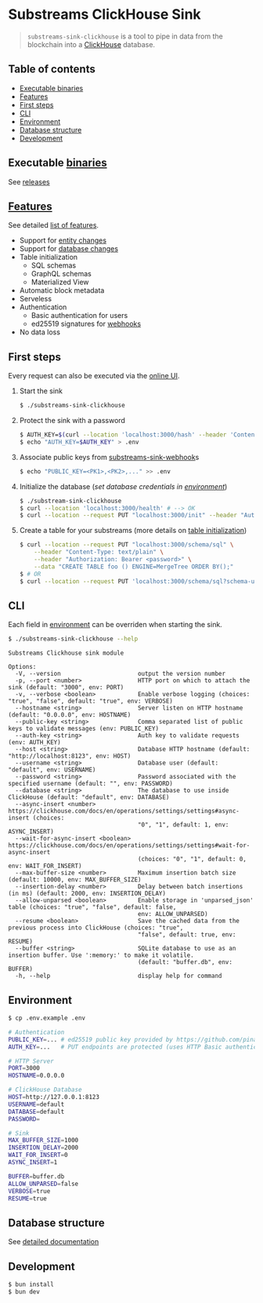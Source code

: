 # Substreams ClickHouse Sink

> `substreams-sink-clickhouse` is a tool to pipe in data from the blockchain into a [ClickHouse](https://clickhouse.com/) database.

## Table of contents

- [Executable binaries](#executable-binaries)
- [Features](#features)
- [First steps](#first-steps)
- [CLI](#cli)
- [Environment](#environment)
- [Database structure](#database-structure)
- [Development](#development)

## Executable [binaries](https://github.com/pinax-network/substreams-sink-clickhouse/releases)

See [releases](https://github.com/pinax-network/substreams-sink-clickhouse/releases)

## [Features](/docs/features.md)

See detailed [list of features](/docs/features.md).

- Support for [entity changes](https://crates.io/crates/substreams-entity-change/)
- Support for [database changes](https://crates.io/crates/substreams-database-change)
- Table initialization
  - SQL schemas
  - GraphQL schemas
  - Materialized View
- Automatic block metadata
- Serveless
- Authentication
  - Basic authentication for users
  - ed25519 signatures for [webhooks](https://github.com/pinax-network/substreams-sink-webhook)
- No data loss

## First steps

Every request can also be executed via the [online UI](http://localhost:3000).

1. Start the sink

   ```bash
   $ ./substreams-sink-clickhouse
   ```

1. Protect the sink with a password

   ```bash
   $ AUTH_KEY=$(curl --location 'localhost:3000/hash' --header 'Content-Type: text/plain' --data '<password>')
   $ echo "AUTH_KEY=$AUTH_KEY" > .env
   ```

1. Associate public keys from [substreams-sink-webhook](https://github.com/pinax-network/substreams-sink-webhook)s

   ```bash
   $ echo "PUBLIC_KEY=<PK1>,<PK2>,..." >> .env
   ```

1. Initialize the database (_set database credentials in [environment](#environment)_)

   ```bash
   $ ./substream-sink-clickhouse
   $ curl --location 'localhost:3000/health' # --> OK
   $ curl --location --request PUT "localhost:3000/init" --header "Authorization: Bearer <password>" # --> OK
   ```

1. Create a table for your substreams (more details on [table initialization](/docs/features.md#table-initialization))

   ```bash
   $ curl --location --request PUT "localhost:3000/schema/sql" \
       --header "Content-Type: text/plain" \
       --header "Authorization: Bearer <password>" \
       --data "CREATE TABLE foo () ENGINE=MergeTree ORDER BY();"
   $ # OR
   $ curl --location --request PUT 'localhost:3000/schema/sql?schema-url=<url>' --header 'Authorization: Bearer <password>'
   ```

## CLI

Each field in [environment](#environment) can be overriden when starting the sink.

```bash
$ ./substreams-sink-clickhouse --help
```

```
Substreams Clickhouse sink module

Options:
  -V, --version                      output the version number
  -p, --port <number>                HTTP port on which to attach the sink (default: "3000", env: PORT)
  -v, --verbose <boolean>            Enable verbose logging (choices: "true", "false", default: "true", env: VERBOSE)
  --hostname <string>                Server listen on HTTP hostname (default: "0.0.0.0", env: HOSTNAME)
  --public-key <string>              Comma separated list of public keys to validate messages (env: PUBLIC_KEY)
  --auth-key <string>                Auth key to validate requests (env: AUTH_KEY)
  --host <string>                    Database HTTP hostname (default: "http://localhost:8123", env: HOST)
  --username <string>                Database user (default: "default", env: USERNAME)
  --password <string>                Password associated with the specified username (default: "", env: PASSWORD)
  --database <string>                The database to use inside ClickHouse (default: "default", env: DATABASE)
  --async-insert <number>            https://clickhouse.com/docs/en/operations/settings/settings#async-insert (choices:
                                     "0", "1", default: 1, env: ASYNC_INSERT)
  --wait-for-async-insert <boolean>  https://clickhouse.com/docs/en/operations/settings/settings#wait-for-async-insert
                                     (choices: "0", "1", default: 0, env: WAIT_FOR_INSERT)
  --max-buffer-size <number>         Maximum insertion batch size (default: 10000, env: MAX_BUFFER_SIZE)
  --insertion-delay <number>         Delay between batch insertions (in ms) (default: 2000, env: INSERTION_DELAY)
  --allow-unparsed <boolean>         Enable storage in 'unparsed_json' table (choices: "true", "false", default: false,
                                     env: ALLOW_UNPARSED)
  --resume <boolean>                 Save the cached data from the previous process into ClickHouse (choices: "true",
                                     "false", default: true, env: RESUME)
  --buffer <string>                  SQLite database to use as an insertion buffer. Use ':memory:' to make it volatile.
                                     (default: "buffer.db", env: BUFFER)
  -h, --help                         display help for command
```

## Environment

```bash
$ cp .env.example .env
```

```bash
# Authentication
PUBLIC_KEY=... # ed25519 public key provided by https://github.com/pinax-network/substreams-sink-webhook
AUTH_KEY=...   # PUT endpoints are protected (uses HTTP Basic authentication)

# HTTP Server
PORT=3000
HOSTNAME=0.0.0.0

# ClickHouse Database
HOST=http://127.0.0.1:8123
USERNAME=default
DATABASE=default
PASSWORD=

# Sink
MAX_BUFFER_SIZE=1000
INSERTION_DELAY=2000
WAIT_FOR_INSERT=0
ASYNC_INSERT=1

BUFFER=buffer.db
ALLOW_UNPARSED=false
VERBOSE=true
RESUME=true
```

## Database structure

See [detailed documentation](/docs/database.md)

## Development

```bash
$ bun install
$ bun dev
```
